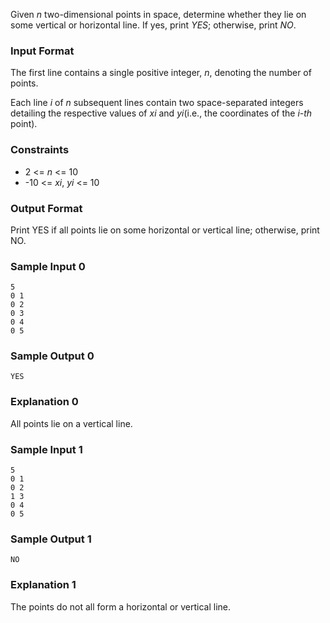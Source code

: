 Given *n* two-dimensional points in space, determine whether they lie on some vertical or horizontal line. If yes, print *YES*; otherwise, print *NO*.

### Input Format

The first line contains a single positive integer, *n*, denoting the number of points.

Each line *i* of *n* subsequent lines contain two space-separated integers detailing the respective values of *xi* and *yi*(i.e., the coordinates of the *i-th* point).

### Constraints

* 2 <= *n* <= 10
* -10 <= *xi*, *yi* <= 10

### Output Format

Print YES if all points lie on some horizontal or vertical line; otherwise, print NO.

### Sample Input 0
```
5
0 1
0 2
0 3
0 4
0 5
```
### Sample Output 0
```
YES
```
### Explanation 0

All points lie on a vertical line.

### Sample Input 1
```
5
0 1
0 2
1 3
0 4
0 5
```
### Sample Output 1
```
NO
```
### Explanation 1

The points do not all form a horizontal or vertical line.
